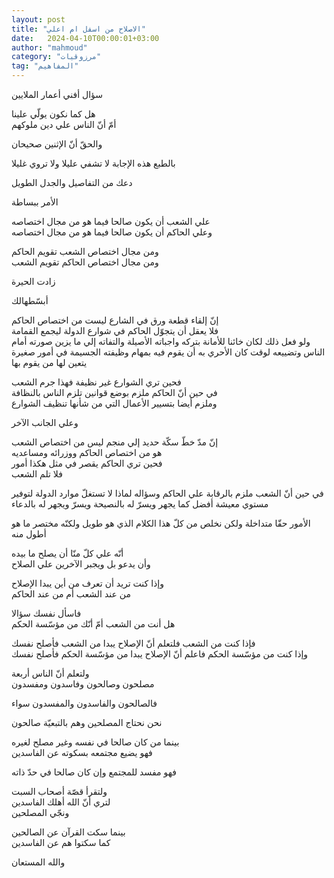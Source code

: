 ```yaml
---
layout: post
title: "الاصلاح من اسفل ام اعلي"
date:   2024-04-10T00:00:01+03:00
author: "mahmoud"
category: "مرزوقيات"
tag: "المفاهيم"
---
```



سؤال أفني أعمار الملايين

هل كما نكون يولّي علينا  
أمّ أنّ الناس علي دين ملوكهم

والحقّ أنّ الإثنين صحيحان

بالطبع هذه الإجابة لا تشفي عليلا ولا تروي غليلا

دعك من التفاصيل والجدل الطويل

الأمر ببساطة

علي الشعب أن يكون صالحا فيما هو من مجال اختصاصه  
وعلي الحاكم أن يكون صالحا فيما هو من مجال اختصاصه

ومن مجال اختصاص الشعب تقويم الحاكم  
ومن مجال اختصاص الحاكم تقويم الشعب

زادت الحيرة

أبسّطهالك

إنّ إلقاء قطعة ورق في الشارع ليست من اختصاص الحاكم  
فلا يعقل أن يتجوّل الحاكم في شوارع الدولة ليجمع القمامة  
ولو فعل ذلك لكان خائنا للأمانة بتركه واجباته الأصيلة والتفاته إلي ما
يزين صورته أمام الناس وتضييعه لوقت كان الأحري به أن يقوم فيه بمهام
وظيفته الجسيمة في أمور صغيرة يتعين لها من يقوم بها

فحين تري الشوارع غير نظيفة فهذا جرم الشعب  
في حين أنّ الحاكم ملزم بوضع قوانين تلزم الناس بالنظافة  
وملزم أيضا بتسيير الأعمال التي من شأنها تنظيف الشوارع

وعلي الجانب الآخر

إنّ مدّ خطّ سكّة حديد إلي منجم ليس من اختصاص الشعب  
هو من اختصاص الحاكم ووزرائه ومساعديه  
فحين تري الحاكم يقصر في مثل هكذا أمور  
فلا تلم الشعب

في حين أنّ الشعب ملزم بالرقابة علي الحاكم وسؤاله لماذا لا
تستغلّ موارد الدولة لتوفير مستوي معيشة أفضل كما يجهر ويسرّ له بالنصيحة
ويسرّ ويجهر له بالدعاء

الأمور حقّا متداخلة ولكن نخلص من كلّ هذا الكلام الذي هو
طويل ولكنّه مختصر ما هو أطول منه

أنّه علي كلّ منّا أن يصلح ما بيده  
وأن يدعو بل ويجبر الآخرين علي الصلاح

وإذا كنت تريد أن تعرف من أين يبدا الإصلاح  
من عند الشعب أم من عند الحاكم

فاسأل نفسك سؤالا  
هل أنت من الشعب أمّ أنّك من مؤسّسة الحكم

فإذا كنت من الشعب فلتعلم أنّ الإصلاح يبدا من الشعب فأصلح
نفسك  
وإذا كنت من مؤسّسة الحكم فاعلم أنّ الإصلاح يبدا من مؤسّسة الحكم فأصلح
نفسك

ولتعلم أنّ الناس أربعة  
مصلحون وصالحون وفاسدون ومفسدون

فالصالحون والفاسدون والمفسدون سواء

نحن نحتاج المصلحين وهم بالتبعيّة صالحون

بينما من كان صالحا في نفسه وغير مصلح لغيره  
فهو يضيع مجتمعه بسكوته عن الفاسدين

فهو مفسد للمجتمع وإن كان صالحا في حدّ ذاته

ولتقرأ قصّة أصحاب السبت  
لتري أنّ الله أهلك الفاسدين  
ونجّي المصلحين

بينما سكت القرآن عن الصالحين  
كما سكتوا هم عن الفاسدين

والله المستعان
